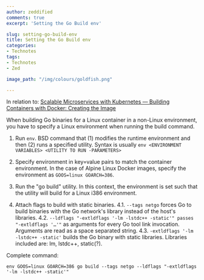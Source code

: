 ```yaml
---
author: zeddified
comments: true
excerpt: 'Setting the Go Build env'

slug: setting-go-build-env
title: Setting the Go Build env
categories:
- Technotes
tags:
- Technotes
- Zed

image_path: "/img/colours/goldfish.png"

---
```


In relation to: [Scalable Microservices with Kubernetes — Building Containers with Docker: Creating the Image](https://classroom.udacity.com/courses/ud615/lessons/7826816435/concepts/81980819570923#)

When building Go binaries for a Linux container in a non-Linux environment, you have to specify a Linux environment when running the build command.

1. Run ```env```. BSD command that (1) modifies the runtime environment and then (2) runs a specified utility. Syntax is usually ```env <ENVIRONMENT VARIABLES> <UTILITY TO RUN -PARAMETERS>```

2. Specify environment in key=value pairs to match the container environment. In the case of Alpine Linux Docker images, specify the environment as ```GOOS=linux GOARCH=386```.

3. Run the "go build" utility. In this context, the environment is set such that the utility will build for a Linux i386 environment.

4. Attach flags to build with static binaries.
4.1. ```--tags netgo``` forces Go to build binaries with the Go network's library instead of the host's libraries.
4.2. ```--ldflags "-extldflags '-lm -lstdc++ -static'" passes "-extldflags '…'"``` as arguments for every Go tool link invocation. Arguments are read as a space separated string.
4.3. ```-extldflags '-lm -lstdc++ -static'``` builds the Go binary with static libraries. Libraries included are: lm, lstdc++, static(?).

Complete command:
```
env GOOS=linux GOARCH=386 go build --tags netgo --ldflags "-extldflags '-lm -lstdc++ -static'"
```